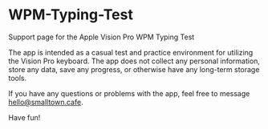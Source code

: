 # WPM-Typing-Test
Support page for the Apple Vision Pro WPM Typing Test

The app is intended as a casual test and practice environment for utilizing the Vision Pro keyboard. The app does not collect any personal information, store any data, save any progress, or otherwise have any long-term storage tools.

If you have any questions or problems with the app, feel free to message <a href="mailto:hello@smalltown.cafe">hello@smalltown.cafe</a>.

Have fun!
